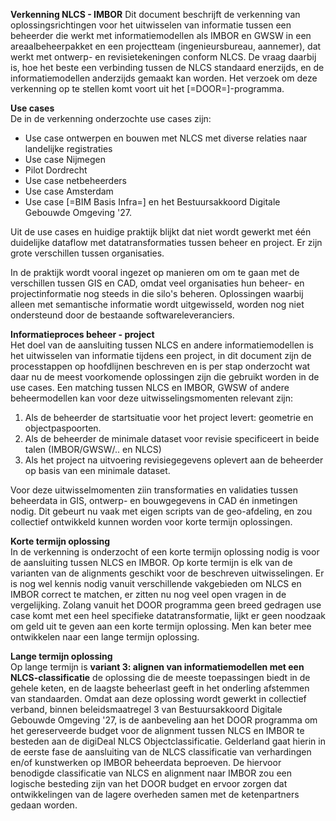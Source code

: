 **Verkenning NLCS - IMBOR**
Dit document beschrijft de verkenning van oplossingsrichtingen voor het uitwisselen van informatie tussen een beheerder die werkt met informatiemodellen als IMBOR en GWSW in een areaalbeheerpakket en een projectteam (ingenieursbureau, aannemer), dat werkt met ontwerp- en revisietekeningen conform NLCS. De vraag daarbij is, hoe het beste een verbinding tussen de NLCS standaard enerzijds, en de informatiemodellen anderzijds gemaakt kan worden. Het verzoek om deze verkenning op te stellen komt voort uit het [=DOOR=]-programma. 

**Use cases**<br>
De in de verkenning onderzochte use cases zijn:
* Use case ontwerpen en bouwen met NLCS met diverse relaties naar landelijke registraties 
* Use case Nijmegen
* Pilot Dordrecht
* Use case netbeheerders
* Use case Amsterdam
* Use case [=BIM Basis Infra=] en het Bestuursakkoord Digitale Gebouwde Omgeving '27.

Uit de use cases en huidige praktijk blijkt dat niet wordt gewerkt met één duidelijke dataflow met datatransformaties tussen beheer en project. Er zijn grote verschillen tussen organisaties.

In de praktijk wordt vooral ingezet op manieren om om te gaan met de verschillen tussen GIS en CAD, omdat veel organisaties hun beheer- en projectinformatie nog steeds in die silo's beheren. Oplossingen waarbij alleen met semantische informatie wordt uitgewisseld, worden nog niet ondersteund door de bestaande softwareleveranciers.

**Informatieproces beheer - project**<br>
Het doel van de aansluiting tussen NLCS en andere informatiemodellen is het uitwisselen van informatie tijdens een project, in dit document zijn de processtappen op hoofdlijnen beschreven en is per stap onderzocht wat daar nu de meest voorkomende oplossingen zijn die gebruikt worden in de use cases. Een matching tussen NLCS en IMBOR, GWSW of andere beheermodellen kan voor deze uitwisselingsmomenten relevant zijn:
1. Als de beheerder de startsituatie voor het project levert: geometrie en objectpaspoorten.
2. Als de beheerder de minimale dataset voor revisie specificeert in beide talen (IMBOR/GWSW/.. en NLCS)
3. Als het project na uitvoering revisiegegevens oplevert aan de beheerder op basis van een minimale dataset.  

Voor deze uitwisselmomenten ziin transformaties en validaties tussen beheerdata in GIS, ontwerp- en bouwgegevens in CAD én inmetingen nodig. Dit gebeurt nu vaak met eigen scripts van de geo-afdeling, en zou collectief ontwikkeld kunnen worden voor korte termijn oplossingen. 

**Korte termijn oplossing**<br>
In de verkenning is onderzocht of een korte termijn oplossing nodig is voor de aansluiting tussen NLCS en IMBOR. Op korte termijn is elk van de varianten van de alignments geschikt voor de beschreven uitwisselingen. Er is nog wel kennis nodig vanuit verschillende vakgebieden om NLCS en IMBOR correct te matchen, er zitten nu nog veel open vragen in de vergelijking.
Zolang vanuit het DOOR programma geen breed gedragen use case komt met een heel specifieke datatransformatie, lijkt er geen noodzaak om geld uit te geven aan een korte termijn oplossing. Men kan beter mee ontwikkelen naar een lange termijn oplossing. 

**Lange termijn oplossing**<br>
Op lange termijn is **variant 3: alignen van informatiemodellen met een NLCS-classificatie** de oplossing die de meeste toepassingen biedt in de gehele keten, en de laagste beheerlast geeft in het onderling afstemmen van standaarden. Omdat aan deze oplossing wordt gewerkt in collectief verband, binnen beleidsmaatregel 3 van Bestuursakkoord Digitale Gebouwde Omgeving '27, is de aanbeveling aan het DOOR programma om het gereserveerde budget voor de alignment tussen NLCS en IMBOR te besteden aan de digiDeal NLCS Objectclassificatie. Gelderland gaat hierin in de eerste fase de aansluiting van de NLCS classificatie van verhardingen en/of kunstwerken op IMBOR beheerdata beproeven. De hiervoor benodigde classificatie van NLCS en alignment naar IMBOR zou een logische besteding zijn van het DOOR budget en ervoor zorgen dat ontwikkelingen van de lagere overheden samen met de ketenpartners gedaan worden.